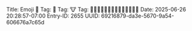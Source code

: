 Title: Emoji 💜
Tag: 💜
Tag: 🐮
Tag: 🦡🦡🦡🦡🦡🦡🦡🦡🦡🦡🦡🦡🍄🍄
Date: 2025-06-26 20:28:57-07:00
Entry-ID: 2655
UUID: 69216879-da3e-5670-9a54-606676a7c65d
